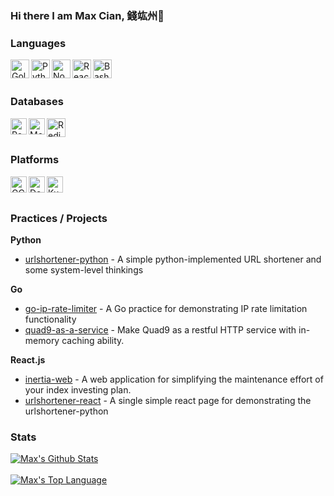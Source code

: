 ### Hi there I am Max Cian, 錢竑州👋

<!--
**hjcian/hjcian** is a ✨ _special_ ✨ repository because its `README.md` (this file) appears on your GitHub profile.

Here are some ideas to get you started:

- 🔭 I’m currently working on ...
- 🌱 I’m currently learning ...
- 👯 I’m looking to collaborate on ...
- 🤔 I’m looking for help with ...
- 💬 Ask me about ...
- 📫 How to reach me: ...
- 😄 Pronouns: ...
- ⚡ Fun fact: ...
-->
### Languages

<img align="left" alt="Golang" width="30px" src="https://img.icons8.com/color/48/000000/golang.png" />
<img align="left" alt="Python" width="30px" src="https://img.icons8.com/color/48/000000/python.png" />
<img align="left" alt="Node.js" width="30px" src="https://img.icons8.com/color/96/000000/nodejs.png"/>
<img align="left" alt="React.js" width="30px" src="https://img.icons8.com/officel/480/000000/react.png"/>
<img align="left" alt="Bash script" width="30px" src="https://camo.githubusercontent.com/5a76ab68c90df7ecccdeac83138c8f7c62c7f3a4/687474703a2f2f69636f6e732e69636f6e617263686976652e636f6d2f69636f6e732f616c65636976652f666c6174776f6b656e2f3531322f417070732d5465726d696e616c2d50632d3130342d69636f6e2e706e67" />
<br />
<br />

### Databases

<img align="left" alt="PostgreSQL" width="26px" src="https://img.icons8.com/color/48/000000/postgreesql.png" />
<img align="left" alt="MongoDB" width="26px" src="https://img.icons8.com/color/48/000000/mongodb.png" />
<img align="left" alt="Redis" width="30px" src="https://img.icons8.com/color/48/000000/redis.png" />
<br />
<br />


### Platforms
<img align="left" alt="GCP" width="26px" src="https://img.icons8.com/color/48/000000/google-cloud-platform.png"/>
<img align="left" alt="Docker" width="26px" src="https://img.icons8.com/dusk/64/000000/docker.png"/>
<img align="left" alt="Kubernetes" width="26px" src="https://img.icons8.com/color/48/000000/kubernetes.png"/>
<br />
<br />

### Practices / Projects


**Python**
- [urlshortener-python](https://github.com/hjcian/urlshortener-python) - A simple python-implemented URL shortener and some system-level thinkings

**Go**
- [go-ip-rate-limiter](https://github.com/hjcian/go-ip-rate-limiter) - A Go practice for demonstrating IP rate limitation functionality
- [quad9-as-a-service](https://github.com/hjcian/quad9-as-a-service) - Make Quad9 as a restful HTTP service with in-memory caching ability.

**React.js**
- [inertia-web](https://github.com/hjcian/inertia-web) - A web application for simplifying the maintenance effort of your index investing plan.
- [urlshortener-react](https://github.com/hjcian/urlshortener-react) - A single simple react page for demonstrating the urlshortener-python





### Stats

<a href="#stats" align="center">
    <img align="center" alt="Max's Github Stats" src="https://github-readme-stats.vercel.app/api?username=hjcian&count_private=true&show_icons=true&include_all_commits=true&show_owner=true"/>
</a>
<br />

<br />
<a href="#stats" align="center">
    <img align="center" alt="Max's Top Language" src="https://gh-readme-stats.krish-the-dev.vercel.app/api/top-langs/?username=hjcian&langs_count=10&hide=jupyter%20notebook,ruby" />
</a>
<br />
